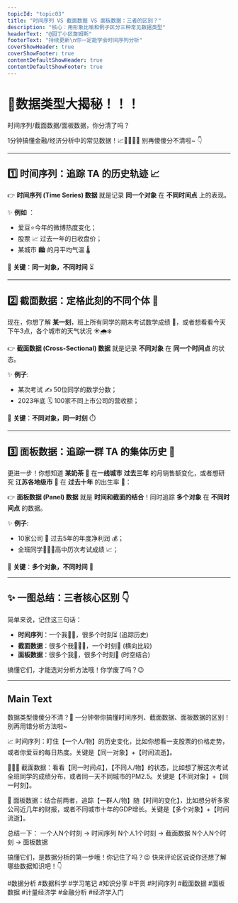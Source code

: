 ```yaml
---
topicId: "topic03"
title: "时间序列 VS 截面数据 VS 面板数据：三者的区别？"
description: "核心：用形象比喻和例子区分三种常见数据类型"
headerText: "@园丁小区詹姆斯"
footerText: "持续更新\n你一定能学会时间序列分析"
coverShowHeader: true
coverShowFooter: true
contentDefaultShowHeader: true
contentDefaultShowFooter: true
---
```

# 🤯数据类型大揭秘！！！
时间序列/截面数据/面板数据，你分清了吗？

1分钟搞懂金融/经济分析中的常见数据！📈🧑‍🤝‍🧑🏢
别再傻傻分不清啦~ 👇

---

## 1️⃣ 时间序列：追踪 TA 的历史轨迹 📈
👉 **时间序列 (Time Series) 数据** 就是记录 **同一个对象** 在 **不同时间点** 上的表现。

✨ **例如** ：
- 爱豆⭐今年的微博热度变化；
- 股票 📈 过去一年的日收盘价；
- 某城市 🏙️ 的月平均气温 🌡️

🔑 **关键**：**同一对象，不同时间** ⏳

---

## 2️⃣ 截面数据：定格此刻的不同个体 📸
现在，你想了解 **某一刻**，班上所有同学的期末考试数学成绩 📝，或者想看看今天下午3点，各个城市的天气状况 ☀️🌧️❄️

👉 **截面数据 (Cross-Sectional) 数据** 就是记录 **不同对象** 在 **同一个时间点** 的状态。

✨ **例子**:
*   某次考试 ✍️ 50位同学的数学分数；
*   2023年底 🗓️ 100家不同上市公司的营收额；


🔑 **关键**：**不同对象，同一时刻** ⏱️

<!-- cardFontSize: 13 -->

---

## 3️⃣ 面板数据：追踪一群 TA 的集体历史 🏢
更进一步！你想知道 **某奶茶** 🥤 在**一线城市** **过去三年** 的月销售额变化，或者想研究 **江苏各地级市** 🌆 在 **过去十年** 的出生率 🌳：

👉 **面板数据 (Panel) 数据** 就是 **时间和截面的结合**！同时追踪 **多个对象** 在 **不同时间点** 的数据。

✨ **例子**:
*   10家公司 🏢 过去5年的年度净利润 💰；
*   全班同学🧑‍🤝‍🧑高中历次考试成绩 📈；

🔑 **关键**：**多个对象，不同时间** 🚀

<!-- cardFontSize: 13 -->
<!-- cardLineHeight: 1.4 -->

---

## ✨ 一图总结：三者核心区别 👇
简单来说，记住这三句话：

*   **时间序列**：一个我🧍‍♀️，很多个时刻⏳ (追踪历史)
*   **截面数据**：很多个我🧑‍🤝‍🧑，一个时刻📸 (横向比较)
*   **面板数据**：很多个我🏢，很多个时刻🚀 (时空结合)

搞懂它们，才能选对分析方法哦！你学废了吗？😉

<!-- cardLineHeight: 1.4 -->

---

## Main Text
数据类型傻傻分不清？🤯 一分钟带你搞懂时间序列、截面数据、面板数据的区别！别再用错分析方法啦~

📈 时间序列：盯住【一个人/物】的历史变化，比如你想看一支股票的价格走势，或者你爱豆的每日热度。关键是【同一对象】+【时间流逝】。

🧑‍🤝‍🧑 截面数据：看看【同一时间点】，【不同人/物】的状态，比如想了解这次考试全班同学的成绩分布，或者同一天不同城市的PM2.5。关键是【不同对象】+【同一时刻】。

🏢 面板数据：结合前两者，追踪【一群人/物】随【时间的变化】，比如想分析多家公司近几年的财报，或者不同城市十年的GDP增长。关键是【多个对象】+【时间流逝】。

总结一下：
一个人N个时刻 → 时间序列
N个人1个时刻 → 截面数据
N个人N个时刻 → 面板数据

搞懂它们，是数据分析的第一步哦！你记住了吗？😉 快来评论区说说你还想了解哪些数据知识吧！👇

#数据分析 #数据科学 #学习笔记 #知识分享 #干货 #时间序列 #截面数据 #面板数据 #计量经济学 #金融分析 #经济学入门